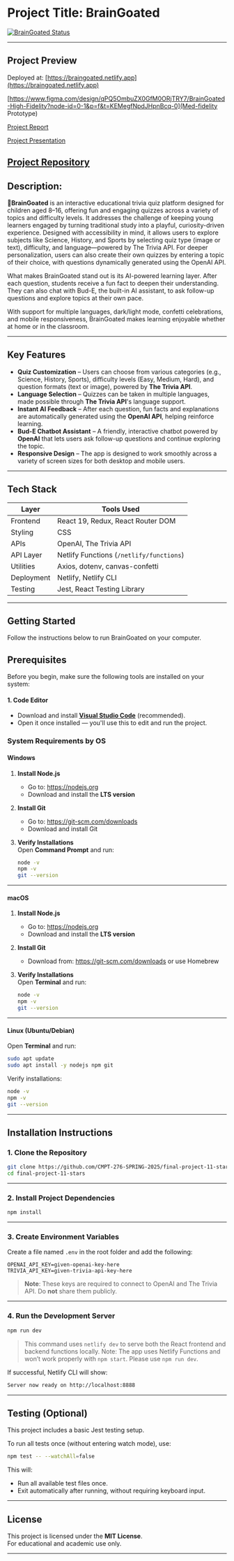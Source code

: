 # Project Title: BrainGoated

[![BrainGoated Status](https://img.shields.io/uptimerobot/status/m799396409-636acff0ba0f55d0904943e0?label=BrainGoated%20Status&style=flat-square)](https://stats.uptimerobot.com/I4KtZdeNvh)

---

## Project Preview

Deployed at: [https://braingoated.netlify.app](https://braingoated.netlify.app)  

[https://www.figma.com/design/qPQ5OmbuZX0GfM0ORjTRY7/BrainGoated-High-Fidelity?node-id=0-1&p=f&t=KEMegfNpdJHpnBcq-0](Med-fidelity Prototype)

[Project Report](misc/Project_Final_Report_M2.pdf)

[Project Presentation](https://www.youtube.com/watch?v=hO3A0SJO3FQ)

[Project Repository](https://github.com/CMPT-276-SPRING-2025/final-project-11-stars.git)
---

## Description:

**🌱BrainGoated** is an interactive educational trivia quiz platform designed for children aged 8–16, offering fun and engaging quizzes across a variety of topics and difficulty levels. It addresses the challenge of keeping young learners engaged by turning traditional study into a playful, curiosity-driven experience. Designed with accessibility in mind, it allows users to explore subjects like Science, History, and Sports by selecting quiz type (image or text), difficulty, and language—powered by The Trivia API. For deeper personalization, users can also create their own quizzes by entering a topic of their choice, with questions dynamically generated using the OpenAI API.

What makes BrainGoated stand out is its AI-powered learning layer. After each question, students receive a fun fact to deepen their understanding. They can also chat with Bud-E, the built-in AI assistant, to ask follow-up questions and explore topics at their own pace.

With support for multiple languages, dark/light mode, confetti celebrations, and mobile responsiveness, BrainGoated makes learning enjoyable whether at home or in the classroom.

---

## Key Features

- **Quiz Customization** – Users can choose from various categories (e.g., Science, History, Sports), difficulty levels (Easy, Medium, Hard), and question formats (text or image), powered by **The Trivia API**.
- **Language Selection** – Quizzes can be taken in multiple languages, made possible through **The Trivia API**'s language support.
- **Instant AI Feedback** – After each question, fun facts and explanations are automatically generated using the **OpenAI API**, helping reinforce learning.
- **Bud-E Chatbot Assistant** – A friendly, interactive chatbot powered by **OpenAI** that lets users ask follow-up questions and continue exploring the topic.
- **Responsive Design** – The app is designed to work smoothly across a variety of screen sizes for both desktop and mobile users.


---

## Tech Stack

| Layer         | Tools Used                             |
|---------------|----------------------------------------|
| Frontend      | React 19, Redux, React Router DOM      |
| Styling       | CSS                                    |
| APIs          | OpenAI, The Trivia API                 |
| API Layer     | Netlify Functions (`/netlify/functions`) |
| Utilities     | Axios, dotenv, canvas-confetti         |
| Deployment    | Netlify, Netlify CLI                   |
| Testing       | Jest, React Testing Library            |

---

## Getting Started

Follow the instructions below to run BrainGoated on your computer.

## Prerequisites

Before you begin, make sure the following tools are installed on your system:

#### 1. Code Editor

- Download and install **[Visual Studio Code](https://code.visualstudio.com/)** (recommended).
- Open it once installed — you'll use this to edit and run the project.

### System Requirements by OS

#### Windows
1. **Install Node.js**  
   - Go to: https://nodejs.org  
   - Download and install the **LTS version**

2. **Install Git**  
   - Go to: https://git-scm.com/downloads  
   - Download and install Git

3. **Verify Installations**  
   Open **Command Prompt** and run:
   ```bash
   node -v
   npm -v
   git --version
   ```
---

#### macOS
1. **Install Node.js**  
   - Go to: https://nodejs.org  
   - Download and install the **LTS version**

2. **Install Git**  
   - Download from: https://git-scm.com/downloads or use Homebrew

3. **Verify Installations**  
   Open **Terminal** and run:
   ```bash
   node -v
   npm -v
   git --version
   ```
---

#### Linux (Ubuntu/Debian)
Open **Terminal** and run:
```bash
sudo apt update
sudo apt install -y nodejs npm git
```

Verify installations:
```bash
node -v
npm -v
git --version
```

---

## Installation Instructions

### 1. Clone the Repository
```bash
git clone https://github.com/CMPT-276-SPRING-2025/final-project-11-stars.git
cd final-project-11-stars
```

---

### 2. Install Project Dependencies
```bash
npm install
```

---

### 3. Create Environment Variables
Create a file named `.env` in the root folder and add the following:
```env
OPENAI_API_KEY=given-openai-key-here
TRIVIA_API_KEY=given-trivia-api-key-here
```
> **Note**: These keys are required to connect to OpenAI and The Trivia API. Do **not** share them publicly.

---

### 4. Run the Development Server

```bash
npm run dev
```
> This command uses `netlify dev` to serve both the React frontend and backend functions locally.
> Note: The app uses Netlify Functions and won’t work properly with `npm start`. Please use `npm run dev`.

If successful, Netlify CLI will show:
```bash
Server now ready on http://localhost:8888
```
---

## Testing (Optional)
This project includes a basic Jest testing setup.

To run all tests once (without entering watch mode), use:
```bash
npm test -- --watchAll=false
```
This will:

- Run all available test files once.
- Exit automatically after running, without requiring keyboard input.
---

## License
This project is licensed under the **MIT License**.  
For educational and academic use only.

---
